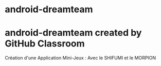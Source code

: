 # android-dreamteam
# android-dreamteam created by GitHub Classroom

Création d'une Application Mini-Jeux : 
Avec le SHIFUMI et le MORPION
